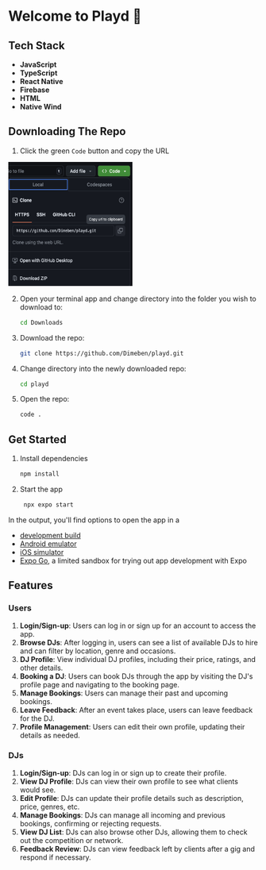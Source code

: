 # Welcome to Playd 👋

## Tech Stack

- **JavaScript**
- **TypeScript**
- **React Native**
- **Firebase**
- **HTML**
- **Native Wind**

## Downloading The Repo

1.  Click the green `Code` button and copy the URL <br>

<img src="readme-imgs/1.png" alt="repo-download-link" width="250" height="250">

2. Open your terminal app and change directory into the folder you wish to download to:

   ```bash
   cd Downloads
   ```

3. Download the repo:

   ```bash
   git clone https://github.com/Dimeben/playd.git
   ```

4. Change directory into the newly downloaded repo:

   ```bash
   cd playd
   ```

5. Open the repo:

   ```bash
   code .
   ```

## Get Started

1. Install dependencies

   ```bash
   npm install
   ```

2. Start the app

   ```bash
    npx expo start
   ```

In the output, you'll find options to open the app in a

- [development build](https://docs.expo.dev/develop/development-builds/introduction/)
- [Android emulator](https://docs.expo.dev/workflow/android-studio-emulator/)
- [iOS simulator](https://docs.expo.dev/workflow/ios-simulator/)
- [Expo Go](https://expo.dev/go), a limited sandbox for trying out app development with Expo

## Features

### Users

1. **Login/Sign-up**: Users can log in or sign up for an account to access the app.
2. **Browse DJs**: After logging in, users can see a list of available DJs to hire and can filter by location, genre and occasions.
3. **DJ Profile**: View individual DJ profiles, including their price, ratings, and other details.
4. **Booking a DJ**: Users can book DJs through the app by visiting the DJ's profile page and navigating to the booking page.
5. **Manage Bookings**: Users can manage their past and upcoming bookings.
6. **Leave Feedback**: After an event takes place, users can leave feedback for the DJ.
7. **Profile Management**: Users can edit their own profile, updating their details as needed.

### DJs

1. **Login/Sign-up**: DJs can log in or sign up to create their profile.
2. **View DJ Profile**: DJs can view their own profile to see what clients would see.
3. **Edit Profile**: DJs can update their profile details such as description, price, genres, etc.
4. **Manage Bookings**: DJs can manage all incoming and previous bookings, confirming or rejecting requests.
5. **View DJ List**: DJs can also browse other DJs, allowing them to check out the competition or network.
7. **Feedback Review**: DJs can view feedback left by clients after a gig and respond if necessary.
